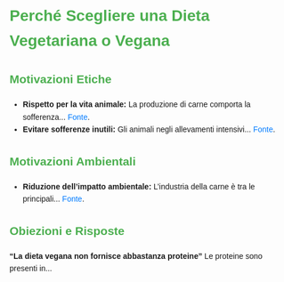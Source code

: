 <!DOCTYPE html>
<html lang="it">
<head>
    <meta charset="UTF-8">
    <meta name="viewport" content="width=device-width, initial-scale=1.0">
    <title>Motivazioni Etiche e Ambientali</title>
    <style>
        body { font-family: Arial, sans-serif; line-height: 1.6; margin: 20px; }
        h1, h2 { color: #4CAF50; }
        a { color: #007BFF; text-decoration: none; }
        a:hover { text-decoration: underline; }
        .container { max-width: 800px; margin: auto; }
    </style>
</head>
<body>
    <div class="container">
        <h1>Perché Scegliere una Dieta Vegetariana o Vegana</h1>
        <h2>Motivazioni Etiche</h2>
        <ul>
            <li><strong>Rispetto per la vita animale:</strong> La produzione di carne comporta la sofferenza... 
            <a href="https://worldanimalprotection.org" target="_blank">Fonte</a>.</li>
            <li><strong>Evitare sofferenze inutili:</strong> Gli animali negli allevamenti intensivi... 
            <a href="https://www.fao.org" target="_blank">Fonte</a>.</li>
        </ul>
        <h2>Motivazioni Ambientali</h2>
        <ul>
            <li><strong>Riduzione dell’impatto ambientale:</strong> L’industria della carne è tra le principali...
            <a href="https://www.wwf.org" target="_blank">Fonte</a>.</li>
        </ul>
        <h2>Obiezioni e Risposte</h2>
        <p><strong>“La dieta vegana non fornisce abbastanza proteine”</strong> Le proteine sono presenti in...</p>
    </div>
</body>
</html>
